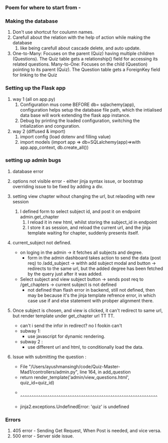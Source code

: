 ### Poem for where to start from - 
### Making the database 
1. Don't use shortcut for coulumn names. 
2. Carefull about the relation with the help of action while making the database
    1. like being carefull about cascade delete, and auto update. 
3. One-to-Many:
Focuses on the parent (Quiz) having multiple children (Questions).
The Quiz table gets a relationship() field for accessing its related questions.
Many-to-One:
Focuses on the child (Question) pointing to its parent (Quiz).
The Question table gets a ForeignKey field for linking to the Quiz
### Setting up the Flask app
1. way 1 (all on app.py)
    1. Configuration mus come BEFORE db= sqlachemy(app), configuration helps setup the database file path, which the intialised data base will work extending the flask app instance. 
    2. Debug by printing the loaded configuration, switching the intialization and conguration. 
2. way 2 (diffused & import)
    1. import config (load dotenv and filling value)
    2. import models (import app => db=SQLalchemy(app)=>with app.app_context, db.create_all())
### setting up admin bugs
1. database error
2. options not visible error - either jinja syntax issue, or bootstrap overriding issue to be fixed by adding a div. 
3. setting view chapter wihout changing the url, but relaoding with new session
    1. I defined form to select subject id, and post it on endpoint admin.get_chapter
        1. I reload it in new html, whilst storing the subject_id in endpoint
        2. I store it as session, and reload the current url, and the jinja template waiting for chapter, suddenly presents itself. 
4. current_subject not defined. 
    - on loging in the admin -> it fetches all subjects and degree. 
        - form in the admin dashboard takes action to send the data (post req) to /add_subject  -> withh add subject modal and button -> redirects to the same url, but the added degree has been fetched by the query just after it was added. 
    - Select subject and view subject button -> sends post req to /get_chapters -> current subject is not defined
        - not defined than flash error in backend, still not defined, then may be because it's the jinja template refrence error, in which case use if and else statement with probper alignment there. 
5. Once subject is chosen, and view is clicked, it can't redirect to same url, but render template under get_chapter url TT TT. 
    - can't i send the infor in redirect?  no I fookin can't
    - subway 1:
        - use javascript for dynamic rendering. 
    - subway 2 : 
        - use different url and html, to conditionally load the data. 

6. Issue with submitting the question  : 
    -  File "/Users/ayushmansingh/code/Quiz-Master-Mad1/controllers/admin.py", line 164, in add_question
    - return render_template('admin/view_questions.html', quiz_id=quiz_id)
    -        ^^^^^^^^^^^^^^^^^^^^^^^^^^^^^^^^^^^^^^^^^^^^^^^^^^^^^^^^^^^^^
    - jinja2.exceptions.UndefinedError: 'quiz' is undefined

### Errors
1. 405 error - Sending Get Request, When Post is needed, and vice versa. 
2. 500 error - Server side issue.
